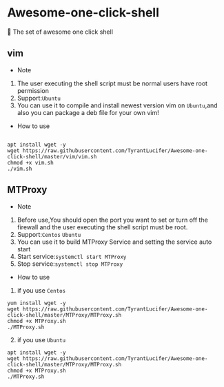 # Awesome-one-click-shell

:rainbow: The set of awesome one click shell

## vim

- Note

1. The user executing the shell script must be normal users have root permission
2. Support:`Ubuntu`
3. You can use it to compile and install newest version vim on `Ubuntu`,and also you can package a deb file for your own vim!

- How to use

``` shell

apt install wget -y
wget https://raw.githubusercontent.com/TyrantLucifer/Awesome-one-click-shell/master/vim/vim.sh
chmod +x vim.sh
./vim.sh

```

## MTProxy

- Note

1. Before use,You should open the port you want to set or turn off the firewall and the user executing the shell script must be root.
2. Support:`Centos` `Ubuntu`
3. You can use it to build MTProxy Service and setting the service auto start
4. Start service:`systemctl start MTProxy`
5. Stop service:`systemctl stop MTProxy`

- How to use

1. if you use `Centos`

```
yum install wget -y
wget https://raw.githubusercontent.com/TyrantLucifer/Awesome-one-click-shell/master/MTProxy/MTProxy.sh
chmod +x MTProxy.sh
./MTProxy.sh
```

2. if you use `Ubuntu`

```
apt install wget -y
wget https://raw.githubusercontent.com/TyrantLucifer/Awesome-one-click-shell/master/MTProxy/MTProxy.sh
chmod +x MTProxy.sh
./MTProxy.sh
```

